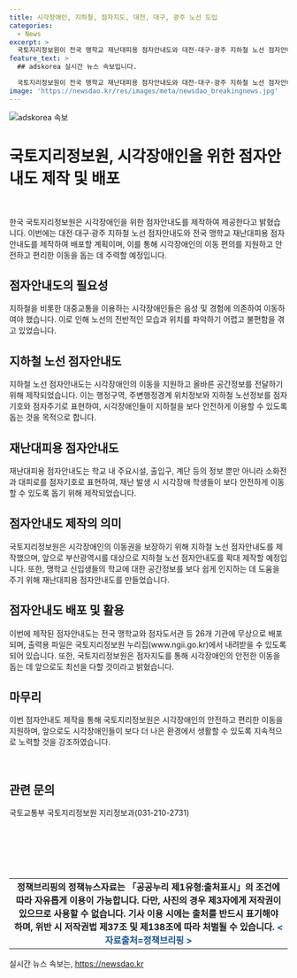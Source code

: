 ```yaml
---
title: 시각장애인, 지하철, 점자지도, 대전, 대구, 광주 노선 도입
categories:
  - News
excerpt: >
  국토지리정보원이 전국 맹학교 재난대피용 점자안내도와 대전·대구·광주 지하철 노선 점자안내도를 제작하여 시각장애인의 이동 편의를 지원한다. 이로써 시각장애인들이 지하철을 보다 안전하고 편리하게 이용할 수 있게 되었다. 지하철 노선 점자안내도는 지하철 노선정보와 위치정보를 점자기호와 점자주기로 표현하여 시각장애인의 이동권을 보장하는 데 도움이 될 것으로 기대된다. 이번에 제작된 점자안내도는 전국 맹학교와 점자도서관 등 26개 기관에 무상으로 배포되며, 국토지리정보원 누리집에서 내려받을 수 있다. 또한, 국토지리정보원은 앞으로도 시각장애인의 차별 없는 삶을 위해 다양한 점자지도를 제작할 계획이라고 밝혔다.
feature_text: >
  ## adskorea 실시간 뉴스 속보입니다.

  국토지리정보원이 전국 맹학교 재난대피용 점자안내도와 대전·대구·광주 지하철 노선 점자안내도를 제작하여 시각장애인의 이동 편의를 지원한다. 이로써 시각장애인들이 지하철을 보다 안전하고 편리하게 이용할 수 있게 되었다. 지하철 노선 점자안내도는 지하철 노선정보와 위치정보를 점자기호와 점자주기로 표현하여 시각장애인의 이동권을 보장하는 데 도움이 될 것으로 기대된다. 이번에 제작된 점자안내도는 전국 맹학교와 점자도서관 등 26개 기관에 무상으로 배포되며, 국토지리정보원 누리집에서 내려받을 수 있다. 또한, 국토지리정보원은 앞으로도 시각장애인의 차별 없는 삶을 위해 다양한 점자지도를 제작할 계획이라고 밝혔다.
image: 'https://newsdao.kr/res/images/meta/newsdao_breakingnews.jpg'
---
```


<p><img src="https://newsdao.kr/res/images/meta/newsdao_breakingnews.jpg" alt="adskorea 속보" /></p>

<h1>국토지리정보원, 시각장애인을 위한 점자안내도 제작 및 배포</h1>

<p data-ke-size="size16">&nbsp;</p>

<p>한국 국토지리정보원은 시각장애인을 위한 점자안내도를 제작하여 제공한다고 밝혔습니다. 이번에는 대전·대구·광주 지하철 노선 점자안내도와 전국 맹학교 재난대피용 점자안내도를 제작하여 배포할 계획이며, 이를 통해 시각장애인의 이동 편의를 지원하고 안전하고 편리한 이동을 돕는 데 주력할 예정입니다.</p></p>

<h2 data-ke-size="size26">점자안내도의 필요성</h2>

<p data-ke-size="size16">지하철을 비롯한 대중교통을 이용하는 시각장애인들은 음성 및 경험에 의존하여 이동하여야 했습니다. 이로 인해 노선의 전반적인 모습과 위치를 파악하기 어렵고 불편함을 겪고 있었습니다.</p>

<h2 data-ke-size="size26">지하철 노선 점자안내도</h2>

<p data-ke-size="size16">지하철 노선 점자안내도는 시각장애인의 이동을 지원하고 올바른 공간정보를 전달하기 위해 제작되었습니다. 이는 행정구역, 주변행정경계 위치정보와 지하철 노선정보를 점자기호와 점자주기로 표현하여, 시각장애인들이 지하철을 보다 안전하게 이용할 수 있도록 돕는 것을 목적으로 합니다.</p>

<h2 data-ke-size="size26">재난대피용 점자안내도</h2>

<p data-ke-size="size16">재난대피용 점자안내도는 학교 내 주요시설, 출입구, 계단 등의 정보 뿐만 아니라 소화전과 대피로를 점자기호로 표현하여, 재난 발생 시 시각장애 학생들이 보다 안전하게 이동할 수 있도록 돕기 위해 제작되었습니다.</p>

<h2 data-ke-size="size26">점자안내도 제작의 의미</h2>

<p data-ke-size="size16">국토지리정보원은 시각장애인의 이동권을 보장하기 위해 지하철 노선 점자안내도를 제작했으며, 앞으로 부산광역시를 대상으로 지하철 노선 점자안내도를 확대 제작할 예정입니다. 또한, 맹학교 신입생들의 학교에 대한 공간정보를 보다 쉽게 인지하는 데 도움을 주기 위해 재난대피용 점자안내도를 만들었습니다.</p>

<h2 data-ke-size="size26">점자안내도 배포 및 활용</h2>

<p data-ke-size="size16">이번에 제작된 점자안내도는 전국 맹학교와 점자도서관 등 26개 기관에 무상으로 배포되며, 출력용 파일은 국토지리정보원 누리집(www.ngii.go.kr)에서 내려받을 수 있도록 되어 있습니다. 또한, 국토지리정보원은 점자지도를 통해 시각장애인의 안전한 이동을 돕는 데 앞으로도 최선을 다할 것이라고 밝혔습니다.</p>

<h2 data-ke-size="size26">마무리</h2>

<p data-ke-size="size16">이번 점자안내도 제작을 통해 국토지리정보원은 시각장애인의 안전하고 편리한 이동을 지원하며, 앞으로도 시각장애인들이 보다 더 나은 환경에서 생활할 수 있도록 지속적으로 노력할 것을 강조하였습니다.</p>

<p data-ke-size="size16">&nbsp;</p>

<h2 data-ke-size="size26">관련 문의</h2>

<p data-ke-size="size16">국토교통부 국토지리정보원 지리정보과(031-210-2731)</p>

<p data-ke-size="size16">&nbsp;</p>

<p data-ke-size="size16">&nbsp;</p>

<p data-ke-size="size16">&nbsp;</p>

<table>
    <tbody>
        <tr>
            <td style="text-align: center; height: 17px;"><b>정책브리핑의 정책뉴스자료는 「공공누리 제1유형:출처표시」의 조건에 따라 자유롭게 이용이 가능합니다. 다만, 사진의 경우 제3자에게 저작권이 있으므로 사용할 수 없습니다. 기사 이용 시에는 출처를 반드시 표기해야 하며, 위반 시 저작권법 제37조 및 제138조에 따라 처벌될 수 있습니다. <span style="color: #1a5490;">&lt;자료출처=정책브리핑 &gt;</span></b></td>
        </tr>
    </tbody>
</table>
실시간 뉴스 속보는, <a href="https://newsdao.kr" rel="dofollow">https://newsdao.kr</a>


